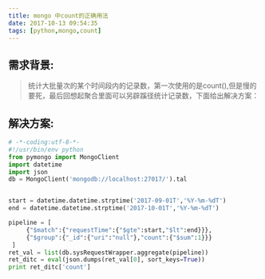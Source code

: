 ```yaml
---
title: mongo 中count的正确用法
date: 2017-10-13 09:54:35
tags: [python,mongo,count]
---
```


## 需求背景:
>统计大批量次的某个时间段内的记录数，第一次使用的是count(),但是慢的要死，最后回想起聚合里面可以另辟蹊径统计记录数，下面给出解决方案：
<!--more-->
## 解决方案:

``` python
# -*-coding:utf-8-*-  
#!/usr/bin/env python  
from pymongo import MongoClient
import datetime
import json
db = MongoClient('mongodb://localhost:27017/').tal


start = datetime.datetime.strptime('2017-09-01T','%Y-%m-%dT')
end = datetime.datetime.strptime('2017-10-01T','%Y-%m-%dT')

pipeline = [
     {"$match":{"requestTime":{"$gte":start,"$lt":end}}},
     {"$group":{"_id":{"uri":"null"},"count":{"$sum":1}}}
 ]
ret_val = list(db.sysRequestWrapper.aggregate(pipeline))
ret_ditc = eval(json.dumps(ret_val[0], sort_keys=True))
print ret_ditc['count']

```

